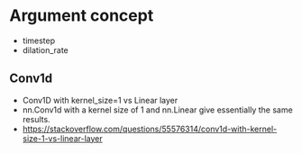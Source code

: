 # Argument concept
+ timestep
+ dilation_rate

## Conv1d
+ Conv1D with kernel_size=1 vs Linear layer
+ nn.Conv1d with a kernel size of 1 and nn.Linear give essentially the same results.
+ https://stackoverflow.com/questions/55576314/conv1d-with-kernel-size-1-vs-linear-layer